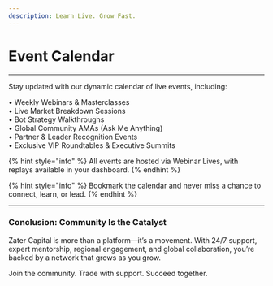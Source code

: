 ```yaml
---
description: Learn Live. Grow Fast.
---
```


# Event Calendar

***

Stay updated with our dynamic calendar of live events, including:

• Weekly Webinars & Masterclasses\
• Live Market Breakdown Sessions\
• Bot Strategy Walkthroughs\
• Global Community AMAs (Ask Me Anything)\
• Partner & Leader Recognition Events\
• Exclusive VIP Roundtables & Executive Summits

{% hint style="info" %}
All events are hosted via Webinar Lives, with replays available in your dashboard.
{% endhint %}

{% hint style="info" %}
Bookmark the calendar and never miss a chance to connect, learn, or lead.
{% endhint %}

***

### Conclusion: Community Is the Catalyst

Zater Capital is more than a platform—it’s a movement. With 24/7 support, expert mentorship, regional engagement, and global collaboration, you’re backed by a network that grows as you grow.

Join the community. Trade with support. Succeed together.
